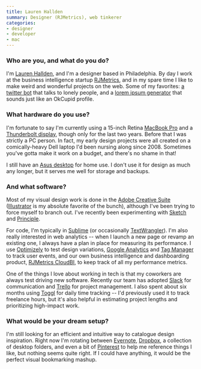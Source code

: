 ```yaml
---
title: Lauren Hallden
summary: Designer (RJMetrics), web tinkerer
categories:
- designer
- developer
- mac
---
```


### Who are you, and what do you do?

I'm [Lauren Hallden](http://laurenhallden.com/ "Lauren's website."), and I'm a designer based in Philadelphia. By day I work at the business intelligence startup [RJMetrics](https://rjmetrics.com/ "A business data analytics company."), and in my spare time I like to make weird and wonderful projects on the web. Some of my favorites: [a twitter bot](http://www.laurenhallden.com/lonelyproject/ "Lauren's lonely Twitter bot.") that talks to lonely people, and a [lorem ipsum generator](http://www.laurenhallden.com/datingipsum/ "Lauren's dating ipsum generator.") that sounds just like an OkCupid profile.

### What hardware do you use?

I'm fortunate to say I'm currently using a 15-inch Retina [MacBook Pro][macbook-pro] and a [Thunderbolt display][thunderbolt-display], though only for the last two years. Before that I was strictly a PC person. In fact, my early design projects were all created on a comically-heavy Dell laptop I'd been nursing along since 2008. Sometimes you've gotta make it work on a budget, and there's no shame in that!

I still have an [Asus desktop][essentio-cm6830] for home use. I don't use it for design as much any longer, but it serves me well for storage and backups.

### And what software?

Most of my visual design work is done in the [Adobe Creative Suite][creative-suite] ([Illustrator][] is my absolute favorite of the bunch), although I've been trying to force myself to branch out. I've recently been experimenting with [Sketch][] and [Principle][].

For code, I'm typically in [Sublime][sublime-text] (or occasionally [TextWrangler][]). I'm also really interested in web analytics -- when I launch a new page or revamp an existing one, I always have a plan in place for measuring its performance. I use [Optimizely][] to test design variations, [Google Analytics][google-analytics] and [Tag Manager][google-tag-manager] to track user events, and our own business intelligence and dashboarding product, [RJMetrics CloudBI][cloudbi], to keep track of all my performance metrics.

One of the things I love about working in tech is that my coworkers are always test driving new software. Recently our team has adopted [Slack][] for communication and [Trello][] for project management. I also spent about six months using [Toggl][] for daily time tracking -- I'd previously used it to track freelance hours, but it's also helpful in estimating project lengths and prioritizing high-impact work.

### What would be your dream setup?

I'm still looking for an efficient and intuitive way to catalogue design inspiration. Right now I'm rotating between [Evernote][], [Dropbox][], a collection of desktop folders, and even a bit of [Pinterest][] to help me reference things I like, but nothing seems quite right. If I could have anything, it would be the perfect visual bookmarking mashup.

[essentio-cm6830]: https://www.asus.com/us/Tower-PCs/Essentio_CM6830/ "A desktop tower PC."
[macbook-pro]: https://www.apple.com/macbook-pro/ "A laptop."
[thunderbolt-display]: https://www.apple.com/displays/ "A Thunderbolt-powered monitor."
[cloudbi]: https://rjmetrics.com/product "A business data modelling and analytics service."
[creative-suite]: https://www.adobe.com/creativecloud.html "A collection of design tools."
[dropbox]: https://www.dropbox.com/ "Online syncing and storage."
[evernote]: https://evernote.com/ "Online software for capturing notes."
[google-analytics]: http://www.google.com/analytics/ "Web analytics."
[google-tag-manager]: https://www.google.com/analytics/tag-manager/ "A web tag management service."
[illustrator]: https://www.adobe.com/products/illustrator.html "A vector graphics editor."
[optimizely]: https://www.optimizely.com/ "An A/B testing service."
[pinterest]: https://www.pinterest.com/ "An online 'pinboard' service."
[principle]: https://principleformac.com/ "A design and animation tool."
[sketch]: https://www.sketchapp.com/ "A vector drawing application for Mac OS X."
[slack]: https://slack.com/ "A collaboration service."
[sublime-text]: http://www.sublimetext.com/ "A coder's text editor."
[textwrangler]: http://www.barebones.com/products/textwrangler/ "A free, powerful text editor for the Mac."
[toggl]: https://toggl.com/ "A time tracking service."
[trello]: https://trello.com/ "A project management service."
